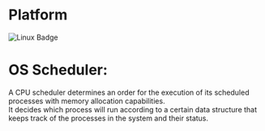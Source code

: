 # Platform  
![Linux Badge](https://img.shields.io/badge/Linux-OS-green)


# OS Scheduler:  
A CPU scheduler determines an order for the execution of its scheduled processes with memory allocation capabilities.  
It decides which process will run according to a certain data structure that keeps track of the processes in the system and their status.  

